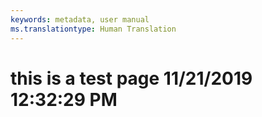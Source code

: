 ```yaml
---
keywords: metadata, user manual
ms.translationtype: Human Translation
---
```

# this is a test page 11/21/2019 12:32:29 PM